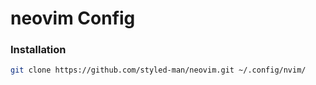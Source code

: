 # neovim Config

### Installation

```sh
git clone https://github.com/styled-man/neovim.git ~/.config/nvim/
```
